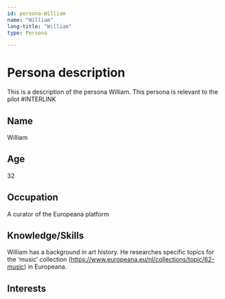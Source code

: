 ```yaml
---
id: persona-William
name: "William"
long-title: "William"
type: Persona

---
```


# Persona description
This is a description of the persona William. This persona is relevant to the pilot #INTERLINK

## Name
William

## Age
32

## Occupation
A curator of the Europeana platform

## Knowledge/Skills
William has a background in art history. He researches specific topics for the ‘music’ collection (https://www.europeana.eu/nl/collections/topic/62-music) in Europeana.

## Interests
